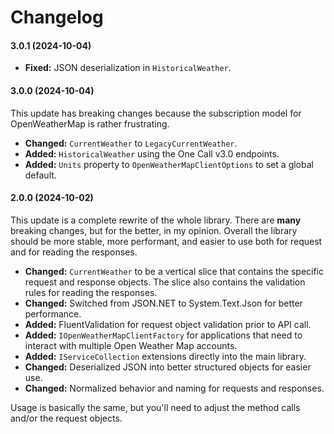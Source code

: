 # Changelog

#### 3.0.1 (2024-10-04)

- **Fixed:** JSON deserialization in `HistoricalWeather`.



#### 3.0.0 (2024-10-04)

This update has breaking changes because the subscription model for OpenWeatherMap is rather frustrating.

- **Changed:** `CurrentWeather` to `LegacyCurrentWeather`.
- **Added:** `HistoricalWeather` using the One Call v3.0 endpoints.
- **Added:** `Units` property to `OpenWeatherMapClientOptions` to set a global default.



#### 2.0.0 (2024-10-02)

This update is a complete rewrite of the whole library. There are **many** breaking changes, but for the better, in my opinion. Overall the library should be more stable, more performant, and easier to use both for request and for reading the responses.

- **Changed:** `CurrentWeather` to be a vertical slice that contains the specific request and response objects. The slice also contains the validation rules for reading the responses.
- **Changed:** Switched from JSON.NET to System.Text.Json for better performance.
- **Added:** FluentValidation for request object validation prior to API call.
- **Added:** `IOpenWeatherMapClientFactory` for applications that need to interact with multiple Open Weather Map accounts.
- **Added:** `IServiceCollection` extensions directly into the main library.
- **Changed:** Deserialized JSON into better structured objects for easier use.
- **Changed:** Normalized behavior and naming for requests and responses.

Usage is basically the same, but you'll need to adjust the method calls and/or the request objects.